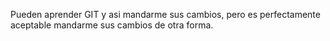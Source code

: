 Pueden aprender GIT y asi mandarme sus cambios, 
pero es perfectamente aceptable mandarme sus cambios de otra forma.

